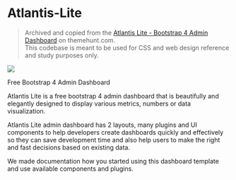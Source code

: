 # Atlantis-Lite

> Archived and copied from the [Atlantis Lite - Bootstrap 4 Admin Dashboard](https://themehunt.com/item/1527584-atlantis-lite-bootstrap-4-admin-dashboard) on themehunt.com.  
> This codebase is meant to be used for CSS and web design reference and study purposes only.

![](http://themekita.com/assets/images/atlantislite.png)

Free Bootstrap 4 Admin Dashboard

Atlantis Lite is a free bootstrap 4 admin dashboard that is beautifully and elegantly designed to display various metrics, numbers or data visualization.

Atlantis Lite admin dashboard has 2 layouts, many plugins and UI components to help developers create dashboards quickly and effectively so they can save development time and also help users to make the right and fast decisions based on existing data.

We made documentation how you started using this dashboard template and use available components and plugins.

